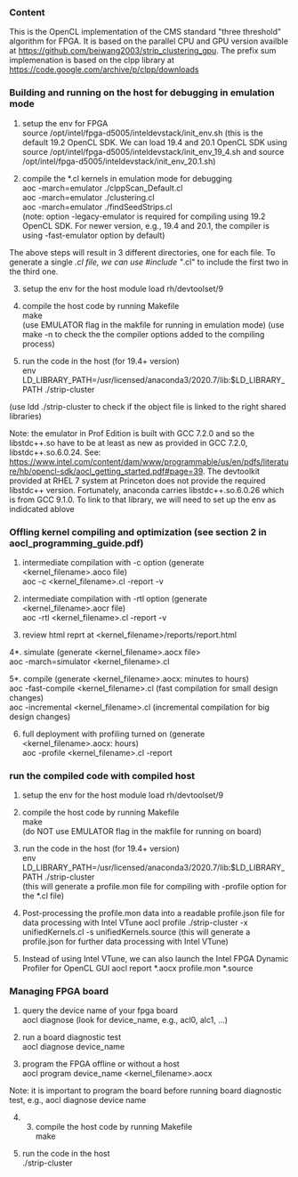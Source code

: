 
### Content

This is the OpenCL implementation of the CMS standard "three threshold" algorithm for FPGA. It is based on the parallel CPU and GPU version availble at https://github.com/beiwang2003/strip_clustering_gpu.
The prefix sum implemenation is based on the clpp library at https://code.google.com/archive/p/clpp/downloads

### Building and running on the host for debugging in emulation mode

1. setup the env for FPGA <br />
source /opt/intel/fpga-d5005/inteldevstack/init_env.sh (this is the default 19.2 OpenCL SDK. We can load 19.4 and 20.1 OpenCL SDK using 
source /opt/intel/fpga-d5005/inteldevstack/init_env_19_4.sh and
source /opt/intel/fpga-d5005/inteldevstack/init_env_20.1.sh)
 
2. compile the *.cl kernels in emulation mode for debugging <br />
aoc -march=emulator ./clppScan_Default.cl <br />
aoc -march=emulator ./clustering.cl <br />
aoc -march=emulator ./findSeedStrips.cl <br />
(note: option -legacy-emulator is required for compiling using 19.2 OpenCL SDK. For newer version, e.g., 19.4 and 
20.1, the compiler is using -fast-emulator option by default)

The above steps will result in 3 different directories, one for each file. To generate a single *.cl file, we can use #include "*.cl" to include the first two in the third one.

3. setup the env for the host
module load rh/devtoolset/9

4. compile the host code by running Makefile <br />
make <br />
(use EMULATOR flag in the makfile for running in emulation mode)
(use make -n to check the the compiler options added to the compiling process) <br />

5. run the code in the host (for 19.4+ version) <br /> 
env LD_LIBRARY_PATH=/usr/licensed/anaconda3/2020.7/lib:$LD_LIBRARY_PATH ./strip-cluster <br />

(use ldd ./strip-cluster to check if the object file is linked to the right shared libraries) <br />

Note: the emulator in Prof Edition is built with GCC 7.2.0 and so the libstdc++.so have to be at least as new as provided in GCC 7.2.0, libstdc++.so.6.0.24. See: https://www.intel.com/content/dam/www/programmable/us/en/pdfs/literature/hb/opencl-sdk/aocl_getting_started.pdf#page=39. The devtoolkit provided at RHEL 7 system at Princeton does not provide the required libstdc++ version. Fortunately, anaconda carries libstdc++.so.6.0.26 which is from GCC 9.1.0. To link to that library, we will need to set up the env as indidcated ablove <br />

### Offling kernel compiling and optimization (see section 2 in aocl_programming_guide.pdf)
1. intermediate compilation with -c option (generate <kernel_filename>.aoco file) <br />
aoc -c <kernel_filename>.cl -report -v <br />

2. intermediate compilation with -rtl option (generate <kernel_filename>.aocr file) <br />
aoc -rtl <kernel_filename>.cl -report -v <br />

3. review html reprt at <kernel_filename>/reports/report.html <br />

4*. simulate (generate <kernel_filename>.aocx file> <br />
aoc -march=simulator <kernel_filename>.cl <br />

5*. compile (generate <kernel_filename>.aocx: minutes to hours) <br />
aoc -fast-compile <kernel_filename>.cl (fast compilation for small design changes) <br />
aoc -incremental <kernel_filename>.cl (incremental compilation for big design changes) <br />

6. full deployment with profiling turned on (generate <kernel_filename>.aocx: hours) <br />
aoc -profile <kernel_filename>.cl -report <br />

### run the compiled code with compiled host 
1. setup the env for the host
module load rh/devtoolset/9

2. compile the host code by running Makefile <br />
make <br />
(do NOT use EMULATOR flag in the makfile for running on board)

3. run the code in the host (for 19.4+ version) <br />
env LD_LIBRARY_PATH=/usr/licensed/anaconda3/2020.7/lib:$LD_LIBRARY_PATH ./strip-cluster <br />
(this will generate a profile.mon file for compiling with -profile option for the *.cl file)

4. Post-processing the profile.mon data into a readable profile.json file for data processing with Intel VTune
aocl profile ./strip-cluster -x unifiedKernels.cl -s unifiedKernels.source 
(this will generate a profile.json for further data processing with Intel VTune)

5. Instead of using Intel VTune, we can also launch the Intel FPGA Dynamic Profiler for OpenCL GUI
aocl report *.aocx profile.mon *.source 

### Managing FPGA board 
1. query the device name of your fpga board <br />
aocl diagnose (look for device_name, e.g., acl0, alc1, ...) <br />

2. run a board diagnostic test <br />
aocl diagnose device_name <br />

3. program the FPGA offline or without a host <br />
aocl program device_name <kernel_filename>.aocx <br />

Note: it is important to program the board before running board diagnostic test, e.g., aocl diagnose device name

4. 3. compile the host code by running Makefile <br />
make <br />

4. run the code in the host <br />
./strip-cluster <br >
